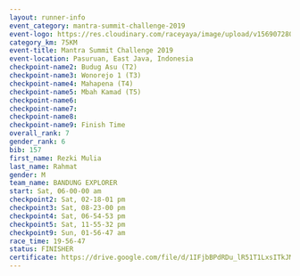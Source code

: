 ```yaml
---
layout: runner-info 
event_category: mantra-summit-challenge-2019 
event-logo: https://res.cloudinary.com/raceyaya/image/upload/v1569072809/logo/mantra-image_segrbx.jpg
category_km: 75KM 
event-title: Mantra Summit Challenge 2019 
event-location: Pasuruan, East Java, Indonesia 
checkpoint-name2: Budug Asu (T2) 
checkpoint-name3: Wonorejo 1 (T3) 
checkpoint-name4: Mahapena (T4) 
checkpoint-name5: Mbah Kamad (T5) 
checkpoint-name6: 
checkpoint-name7: 
checkpoint-name8: 
checkpoint-name9: Finish Time
overall_rank: 7
gender_rank: 6
bib: 157
first_name: Rezki Mulia
last_name: Rahmat
gender: M
team_name: BANDUNG EXPLORER
start: Sat, 06-00-00 am
checkpoint2: Sat, 02-18-01 pm
checkpoint3: Sat, 08-23-00 pm
checkpoint4: Sat, 06-54-53 pm
checkpoint5: Sat, 11-55-32 pm
checkpoint9: Sun, 01-56-47 am
race_time: 19-56-47
status: FINISHER
certificate: https://drive.google.com/file/d/1IFjbBPdRDu_lR51T1LxsITkJMjdE2-zP/view?usp=sharing
---
```

